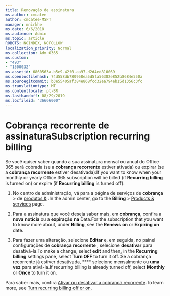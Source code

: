 ```yaml
---
title: Renovação de assinatura
ms.author: cmcatee
author: cmcatee-MSFT
manager: mnirkhe
ms.date: 6/6/2018
ms.audience: Admin
ms.topic: article
ROBOTS: NOINDEX, NOFOLLOW
localization_priority: Normal
ms.collection: Adm_O365
ms.custom:
- "493"
- "1500032"
ms.assetid: 6860563a-b5e9-42f0-aa97-d2d4ed810069
ms.openlocfilehash: 74d558db780958ea5d5fa56382e852b8684e550a
ms.sourcegitcommit: b3e55405af384e868fcd32ea794eb15d1356c3fc
ms.translationtype: MT
ms.contentlocale: pt-BR
ms.lasthandoff: 08/29/2019
ms.locfileid: "36666000"
---
```

# <a name="subscription-recurring-billing"></a><span data-ttu-id="7012f-102">Cobrança recorrente de assinatura</span><span class="sxs-lookup"><span data-stu-id="7012f-102">Subscription recurring billing</span></span>

<span data-ttu-id="7012f-103">Se você quiser saber quando a sua assinatura mensal ou anual do Office 365 será cobrada (se a **cobrança recorrente** estiver ativada) ou expirar (se a **cobrança recorrente** estiver desativada):</span><span class="sxs-lookup"><span data-stu-id="7012f-103">If you want to know when your monthly or yearly Office 365 subscription will be billed (if **Recurring billing** is turned on) or expire (if **Recurring billing** is turned off):</span></span>
  
1. <span data-ttu-id="7012f-104">No centro de administração, vá para a página de serviços de **cobrança** \> de [produtos &](https://go.microsoft.com/fwlink/p/?linkid=842054) .</span><span class="sxs-lookup"><span data-stu-id="7012f-104">In the admin center, go to the **Billing** \> [Products & services](https://go.microsoft.com/fwlink/p/?linkid=842054) page.</span></span>

2. <span data-ttu-id="7012f-105">Para a assinatura que você deseja saber mais, em **cobrança**, confira a **nova notícia** ou a **expiração na** Data.</span><span class="sxs-lookup"><span data-stu-id="7012f-105">For the subscription that you want to know more about, under **Billing**, see the **Renews on** or **Expiring on** date.</span></span>

4. <span data-ttu-id="7012f-106">Para fazer uma alteração, selecione **Editar** e, em seguida, no painel configurações de **cobrança recorrente** , selecione **desativar** para desativá-la.</span><span class="sxs-lookup"><span data-stu-id="7012f-106">To make a change, select **edit** and then, in the **Recurring billing** settings pane, select **Turn OFF** to turn it off.</span></span> <span data-ttu-id="7012f-107">Se a cobrança recorrente já estiver desativada, \*\*\*\* selecione mensalmente ou **uma vez** para ativá-la.</span><span class="sxs-lookup"><span data-stu-id="7012f-107">If recurring billing is already turned off, select **Monthly** or **Once** to turn it on.</span></span>

<span data-ttu-id="7012f-108">Para saber mais, confira [Ativar ou desativar a cobrança recorrente](https://docs.microsoft.com/office365/admin/subscriptions-and-billing/renew-your-subscription).</span><span class="sxs-lookup"><span data-stu-id="7012f-108">To learn more, see [Turn recurring billing off or on](https://docs.microsoft.com/office365/admin/subscriptions-and-billing/renew-your-subscription).</span></span>
